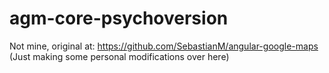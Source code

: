 # agm-core-psychoversion
Not mine, original at: https://github.com/SebastianM/angular-google-maps (Just making some personal modifications over here)
